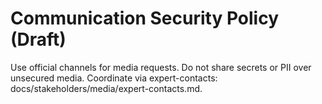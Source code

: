 # Communication Security Policy (Draft)

Use official channels for media requests. Do not share secrets or PII over unsecured media. Coordinate via expert-contacts: docs/stakeholders/media/expert-contacts.md.
